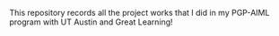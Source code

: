 This repository records all the project works that I did in my PGP-AIML program with UT Austin and Great Learning!

